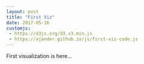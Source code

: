 ```yaml
---
layout: post
title: "First Viz"
date: 2017-05-16
customjs:
 - https://d3js.org/d3.v3.min.js
 - https://ajander.github.io/js/first-viz-code.js
---
```


First visualization is here...